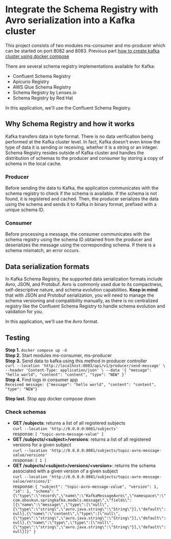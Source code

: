 # Integrate the Schema Registry with Avro serialization into a Kafka cluster

This project consists of two modules ms-consumer and ms-producer which can be started on port 8082 and 8083. Previous part [how to create kafka cluster using docker compose](https://github.com/orb48/springkafka) 

There are several schema registry implementations available for Kafka:
* Confluent Schema Registry
* Apicurio Registry
* AWS Glue Schema Registry
* Schema Registry by Lenses.io
* Schema Registry by Red Hat
  
In this application, we'll use the Confluent Schema Registry.

## Why Schema Registry and how it works
Kafka transfers data in byte format. There is no data verification being performed at the Kafka cluster level. In fact, Kafka doesn't even know the type of data it is sending or receiving, whether it is a string or an integer. Schema Registry resides outside of Kafka cluster and handles the distribution of schemas to the producer and consumer by storing a copy of schema in the local cache.

### Producer
Before sending the data to Kafka, the application communicates with the schema registry to check if the schema is available. If the schema is not found, it is registered and cached. Then, the producer serializes the data using the schema and sends it to Kafka in binary format, prefixed with a unique schema ID.

### Consumer
Before processing a message, the consumer communicates with the schema registry using the schema ID obtained from the producer and deserializes the message using the corresponding schema. If there is a schema mismatch, an error occurs.

## Data serialization formats
In Kafka Schema Registry, the supported data serialization formats include Avro, JSON, and Protobuf. Avro is commonly used due to its compactness, self-descriptive nature, and schema evolution capabilities. 
**Keep in mind** that with JSON and Protobuf serialization, you will need to manage the schema versioning and compatibility manually, as there is no centralized registry like the Confluent Schema Registry to handle schema evolution and validation for you.

In this application, we'll use the Avro format.

## Testing
**Step 1.** `docker compose up -d`  
**Step 2.** Start modules ms-consumer, ms-producer  
**Step 3.** Send data to kafka using this method in producer controller  
`curl --location 'http://localhost:8083/api/v1/producer/send-message' \
--header 'Content-Type: application/json' \
--data '{
    "message": "hello world",
    "content": "content",
    "type": "NEW"
}'`  
**Step 4.** Find logs in consumer app  
`Received message: {"message": "hello world", "content": "content", "type": "NEW"}` 

**Step last.** Stop app docker compose down  

### Check schemas
* **GET /subjects**: returns a list of all registered subjects  
`curl --location 'http://0.0.0.0:8081/subjects'`  
response: `[ "topic-avro-message-value" ]`
* **GET /subjects/\<subject\>/versions**: returns a list of all registered versions for a given subject   
`curl --location 'http://0.0.0.0:8081/subjects/topic-avro-message-value/versions'`   
response: `[ 1 ]`   
* **GET /subjects/\<subject\>/versions/\<version\>**: returns the schema associated with a given version of a given subject  
`curl --location 'http://0.0.0.0:8081/subjects/topic-avro-message-value/versions/1'`  
response: `{
    "subject": "topic-avro-message-value",
    "version": 1,
    "id": 1,
    "schema": "{\"type\":\"record\",\"name\":\"KafkaMessageAvro\",\"namespace\":\"com.obovkun.springkafka.models.message\",\"fields\":[{\"name\":\"message\",\"type\":[\"null\",{\"type\":\"string\",\"avro.java.string\":\"String\"}],\"default\":null},{\"name\":\"content\",\"type\":[\"null\",{\"type\":\"string\",\"avro.java.string\":\"String\"}],\"default\":null},{\"name\":\"type\",\"type\":[\"null\",{\"type\":\"string\",\"avro.java.string\":\"String\"}],\"default\":null}]}"
}`
